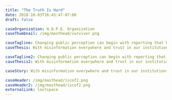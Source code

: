 ```yaml
---
title: "The Truth Is Hard"
date: 2018-10-03T16:43:47-07:00
draft: false

caseOrganization: H.O.P.E. Organization
caseThumbnail: /img/masthead/survivor.png

caseTagline: Changing public perception can begin with reporting that helps readers understand the truth.
caseThesis: With misinformation everywhere and trust in our institutions at an all-time low, The New York Times needed a way to show that its commitment to quality, deeply reported, original journalism is worth paying for. Our strategic platform put the iconic news outlet at the center of a national conversation about the role of a free press and the importance of reporting the facts.

caseTagline2: Changing public perception can begin with reporting that helps readers understand the truth.
caseThesis2: With misinformation everywhere and trust in our institutions at an all-time low, The New York Times needed a way to show that its commitment to quality, deeply reported, original journalism is worth paying for. Our strategic platform put the iconic news outlet at the center of a national conversation about the role of a free press and the importance of reporting the facts.

caseStory: With misinformation everywhere and trust in our institutions at an all-time low, The New York Times needed a way to show that its commitment to quality, deeply reported, original journalism is worth paying for. Our strategic platform put the iconic news outlet at the center of a national conversation about the role of a free press and the importance of reporting the facts.

caseHeader: /img/masthead/iscof2.png
caseHeader2: /img/masthead/iscof2.png
externalLink: lostspace
---
```


